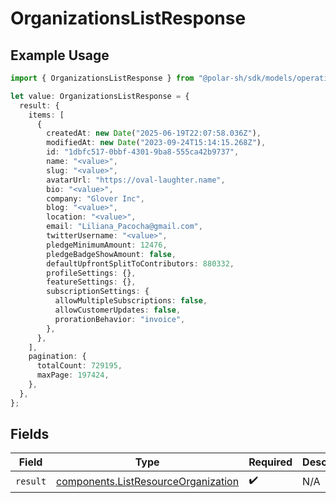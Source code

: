 # OrganizationsListResponse

## Example Usage

```typescript
import { OrganizationsListResponse } from "@polar-sh/sdk/models/operations/organizationslist.js";

let value: OrganizationsListResponse = {
  result: {
    items: [
      {
        createdAt: new Date("2025-06-19T22:07:58.036Z"),
        modifiedAt: new Date("2023-09-24T15:14:15.268Z"),
        id: "1dbfc517-0bbf-4301-9ba8-555ca42b9737",
        name: "<value>",
        slug: "<value>",
        avatarUrl: "https://oval-laughter.name",
        bio: "<value>",
        company: "Glover Inc",
        blog: "<value>",
        location: "<value>",
        email: "Liliana_Pacocha@gmail.com",
        twitterUsername: "<value>",
        pledgeMinimumAmount: 12476,
        pledgeBadgeShowAmount: false,
        defaultUpfrontSplitToContributors: 880332,
        profileSettings: {},
        featureSettings: {},
        subscriptionSettings: {
          allowMultipleSubscriptions: false,
          allowCustomerUpdates: false,
          prorationBehavior: "invoice",
        },
      },
    ],
    pagination: {
      totalCount: 729195,
      maxPage: 197424,
    },
  },
};
```

## Fields

| Field                                                                                      | Type                                                                                       | Required                                                                                   | Description                                                                                |
| ------------------------------------------------------------------------------------------ | ------------------------------------------------------------------------------------------ | ------------------------------------------------------------------------------------------ | ------------------------------------------------------------------------------------------ |
| `result`                                                                                   | [components.ListResourceOrganization](../../models/components/listresourceorganization.md) | :heavy_check_mark:                                                                         | N/A                                                                                        |